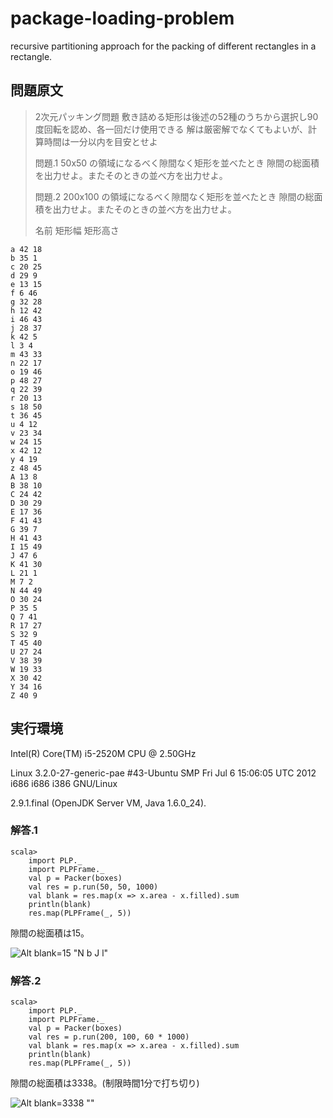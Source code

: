 package-loading-problem
=======================

recursive partitioning approach for the packing of different rectangles in a rectangle.

## 問題原文

> 2次元パッキング問題
> 敷き詰める矩形は後述の52種のうちから選択し90度回転を認め、各一回だけ使用できる
> 解は厳密解でなくてもよいが、計算時間は一分以内を目安とせよ
>
> 問題.1 50x50 の領域になるべく隙間なく矩形を並べたとき
>        隙間の総面積を出力せよ。またそのときの並べ方を出力せよ。
>
> 問題.2 200x100 の領域になるべく隙間なく矩形を並べたとき
>        隙間の総面積を出力せよ。またそのときの並べ方を出力せよ。
>
> 名前 矩形幅 矩形高さ

    a 42 18
    b 35 1
    c 20 25
    d 29 9
    e 13 15
    f 6 46
    g 32 28
    h 12 42
    i 46 43
    j 28 37
    k 42 5
    l 3 4
    m 43 33
    n 22 17
    o 19 46
    p 48 27
    q 22 39
    r 20 13
    s 18 50
    t 36 45
    u 4 12
    v 23 34
    w 24 15
    x 42 12
    y 4 19
    z 48 45
    A 13 8
    B 38 10
    C 24 42
    D 30 29
    E 17 36
    F 41 43
    G 39 7
    H 41 43
    I 15 49
    J 47 6
    K 41 30
    L 21 1
    M 7 2
    N 44 49
    O 30 24
    P 35 5
    Q 7 41
    R 17 27
    S 32 9
    T 45 40
    U 27 24
    V 38 39
    W 19 33
    X 30 42
    Y 34 16
    Z 40 9

## 実行環境

Intel(R) Core(TM) i5-2520M CPU @ 2.50GHz

Linux 3.2.0-27-generic-pae #43-Ubuntu SMP Fri Jul 6 15:06:05 UTC 2012 i686 i686 i386 GNU/Linux

2.9.1.final (OpenJDK Server VM, Java 1.6.0_24).

### 解答.1

    scala>
        import PLP._
        import PLPFrame._
        val p = Packer(boxes)
        val res = p.run(50, 50, 1000)
        val blank = res.map(x => x.area - x.filled).sum
        println(blank)
        res.map(PLPFrame(_, 5))

隙間の総面積は15。

![Alt blank=15 "N b J l"](package-loading-problem/blob/master/Answer1.png)

### 解答.2

    scala>
        import PLP._
        import PLPFrame._
        val p = Packer(boxes)
        val res = p.run(200, 100, 60 * 1000)
        val blank = res.map(x => x.area - x.filled).sum
        println(blank)
        res.map(PLPFrame(_, 5))

隙間の総面積は3338。(制限時間1分で打ち切り)

![Alt blank=3338 ""](package-loading-problem/blob/master/Answer2.png)
